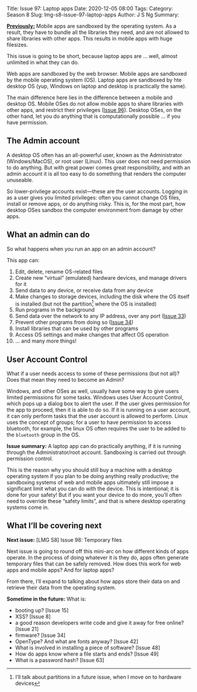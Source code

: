 Title: Issue 97: Laptop apps
Date: 2020-12-05 08:00
Tags: 
Category: Season 8
Slug: lmg-s8-issue-97-laptop-apps
Author: J S Ng
Summary: 

[**Previously:**](https://buttondown.email/laymansguide/archive/) Mobile apps are sandboxed by the operating system. As a result, they have to bundle all the libraries they need, and are not allowed to share libraries with other apps. This results in mobile apps with huge filesizes.

This issue is going to be short, because laptop apps are … well, almost unlimited in what they can do.

Web apps are sandboxed by the web browser. Mobile apps are sandboxed by the mobile operating system (OS). Laptop apps are sandboxed by hte desktop OS (yup, Windows on laptop and desktop is practically the same).

The main difference here lies in the difference between a mobile and desktop OS. Mobile OSes do not allow mobile apps to share libraries with other apps, and restrict their privileges ([Issue 96]({filename}/season8/issue096/issue096.md)). Desktop OSes, on the other hand, let you do anything that is computationally possible … if you have permission.

## The Admin account

A desktop OS often has an all-powerful user, known as the Administrator (Windows/MacOS), or root user (Linux). This user does not need permission to do anything. But with great power comes great responsibility, and with an admin account it is all too easy to do something that renders the computer unuseable.

So lower-privilege accounts exist—these are the user accounts. Logging in as a user gives you limited privileges: often you cannot change OS files, install or remove apps, or do anything risky. This is, for the most part, how desktop OSes sandbox the computer environment from damage by other apps.

## What an admin can do

So what happens when you run an app on an admin account?

This app can:

1. Edit, delete, rename OS-related files
2. Create new “virtual” (emulated) hardware devices, and manage drivers for it
3. Send data to any device, or receive data from any device
4. Make changes to storage devices, including the disk where the OS itself is installed (but not the partition[^1] where the OS is installed)
5. Run programs in the background
6. Send data over the network to any IP address, over any port ([Issue 33]({filename}/season3/issue033/issue033.md))
7. Prevent other programs from doing so ([Issue 34]({filename}/season3/issue034/issue034.md))
8. Install libraries that can be used by other programs
9. Access OS settings and make changes that affect OS operation
10. ... and many more things!

[^1]: I’ll talk about partitions in a future issue, when I move on to hardware devices

## User Account Control

What if a user needs access to some of these permissions (but not all)? Does that mean they need to become an Admin?

Windows, and other OSes as well, usually have some way to give users limited permissions for some tasks. Windows uses User Account Control, which pops up a dialog box to alert the user. If the user gives permission for the app to proceed, then it is able to do so. If it is running on a user account, it can only perform tasks that the user account is allowed to perform. Linux uses the concept of groups; for a user to have permission to access bluetooth, for example, the linux OS often requires the user to be added to the `bluetooth` group in the OS.

**Issue summary:** A laptop app can do practically anything, if it is running through the Administrator/root account. Sandboxing is carried out through permission control.

This is the reason why you should still buy a machine with a desktop operating system if you plan to be doing anything really productive; the sandboxing systems of web and mobile apps ultimately still impose a significant limit what you can do with the device. This is intentional; it is done for your safety! But if you want your device to do more, you’ll often need to override these “safety limits”, and that is where desktop operating systems come in.

## What I’ll be covering next

**Next issue:** [LMG S8] Issue 98: Temporary files

Next issue is going to round off this mini-arc on how different kinds of apps operate. In the process of doing whatever it is they do, apps often generate temporary files that can be safely removed. How does this work for web apps and mobile apps? And for laptop apps?

From there, I’ll expand to talking about how apps store their data on and retrieve their data from the operating system.

**Sometime in the future:** What is:

- booting up? [Issue 15]
- XSS? [Issue 8]
- a good reason developers write code and give it away for free online? [Issue 21]
- firmware? [Issue 34]
- OpenType? And what are fonts anyway? [Issue 42]
- What is involved in installing a piece of software? [Issue 48]
- How do apps know where a file starts and ends? [Issue 49]
- What is a password hash? [Issue 63]
